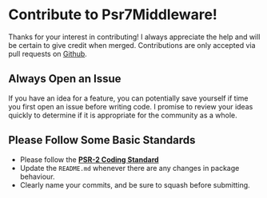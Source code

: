 # Contribute to Psr7Middleware!

Thanks for your interest in contributing! I always appreciate the help and will be certain to give credit when merged. Contributions are only accepted via pull requests on [Github](https://github.com/jshannon63/laravel-baton).


## Always Open an Issue

If you have an idea for a feature, you can potentially save yourself if time you first open an issue before writing code. I promise to review your ideas quickly to determine if it is appropriate for the community as a whole.

## Please Follow Some Basic Standards

- Please follow the **[PSR-2 Coding Standard](https://github.com/php-fig/fig-standards/blob/master/accepted/PSR-2-coding-style-guide.md)** 
- Update the `README.md` whenever there are any changes in package behaviour.
- Clearly name your commits, and be sure to squash before submitting.